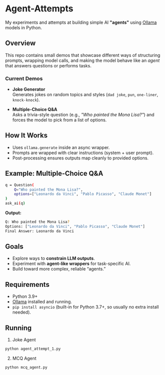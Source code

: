 # Agent-Attempts

My experiments and attempts at building simple AI **"agents"** using [Ollama](https://ollama.ai) models in Python.  

## Overview
This repo contains small demos that showcase different ways of structuring prompts, wrapping model calls, and making the model behave like an *agent* that answers questions or performs tasks.

### Current Demos
- **Joke Generator**  
  Generates jokes on random topics and styles (`dad joke`, `pun`, `one-liner`, `knock-knock`).

- **Multiple-Choice Q&A**  
  Asks a trivia-style question (e.g., *"Who painted the Mona Lisa?"*) and forces the model to pick from a list of options.

## How It Works
- Uses `ollama.generate` inside an async wrapper.  
- Prompts are wrapped with clear instructions (system + user prompt).  
- Post-processing ensures outputs map cleanly to provided options.  

## Example: Multiple-Choice Q&A
```bash
q = Question(
    Q="Who painted the Mona Lisa?",
    options=["Leonardo da Vinci", "Pablo Picasso", "Claude Monet"]
)
ask_ai(q)
```

**Output:**
```bash
Q: Who painted the Mona Lisa?
Options: ["Leonardo da Vinci", "Pablo Picasso", "Claude Monet"]
Final Answer: Leonardo da Vinci
```

## Goals
- Explore ways to **constrain LLM outputs**.  
- Experiment with **agent-like wrappers** for task-specific AI.  
- Build toward more complex, reliable “agents.”  

## Requirements
- Python 3.9+  
- [Ollama](https://ollama.ai) installed and running.  
- `pip install asyncio` (built-in for Python 3.7+, so usually no extra install needed).

## Running
1) Joke Agent
```bash
python agent_attempt_1.py
```
2) MCQ Agent
```bash
python mcq_agent.py
```

